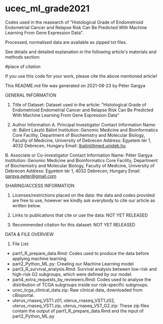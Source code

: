 # ucec_ml_grade2021
Codes used in the reasearch of "Histological Grade of Endometrioid Endometrial Cancer and Relapse Risk Can Be Predicted With Machine Learning From Gene Expression Data".

Processed, normalised data are available as zipped txt files.

See details and detailed explanation in the following article's materials and methods section:

#place of citation

If you use this code for your work, please cite the above mentioned article!




This README.md file was generated on 2021-08-23 by Péter Gargya

GENERAL INFORMATION

1. Title of Dataset: Dataset used in the article: "Histological Grade of Endometrioid Endometrial Cancer and Relapse Risk Can Be Predicted With Machine Learning From Gene Expression Data" 

2. Author Information
A. Principal Investigator Contact Information
Name: dr. Bálint László Bálint
Institution: Genomic Medicine and Bioinformatics Core Facility, Department of Biochemistry and Molecular Biology, Faculty of Medicine, University of Debrecen
Address: Egyetem tér 1, 4032 Debrecen, Hungary
Email: lbalint@med.unideb.hu

B. Associate or Co-investigator Contact Information
Name: Péter Gargya
Institution: Genomic Medicine and Bioinformatics Core Facility, Department of Biochemistry and Molecular Biology, Faculty of Medicine, University of Debrecen
Address: Egyetem tér 1, 4032 Debrecen, Hungary
Email: gargya.peter@gmail.com


SHARING/ACCESS INFORMATION

1. Licenses/restrictions placed on the data: the data and codes provided are free to use, however we kindly ask everybody to cite our article as written below.

2. Links to publications that cite or use the data: NOT YET RELEASED

3. Recommended citation for this dataset: NOT YET RELEASED


DATA & FILE OVERVIEW

1. File List:
- part1_R_prepare_data.Rmd: Codes used to produce the data before applying machine learning.
- part2_Python_ML.py: Creating our Machine Learning model
- part3_R_survival_analysis.Rmd: Survival analysis between low-risk and high-risk G2 subgroups, which were defined by our model.
- part4_extra_requests_by_reviewers.Rmd: Codes used to analyse the distribution of TCGA subgroups inside our risk-specific subgroups.
- ucec_tcga_clinical_data.zip: Raw clinical data, downloaded from cBioportal.
- uterus_rnaseq_VST1.z01, uterus_rnaseq_VST1.z02, uterus_rnaseq_VST1.zip, uterus_rnaseq_VST_G2.zip: These zip files contain the output of       part1_R_prepare_data.Rmd and the input of part2_Python_ML.py

